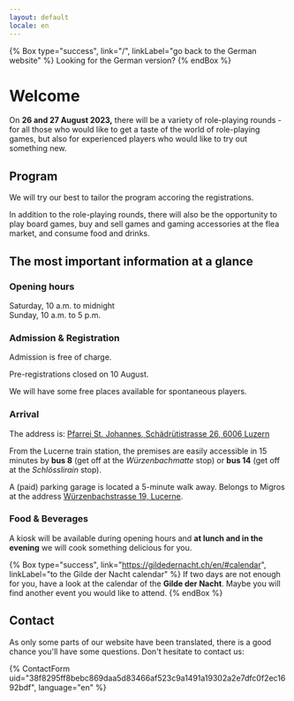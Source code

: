 ```yaml
---
layout: default
locale: en
---
```


{% Box type="success", link="/", linkLabel="go back to the German website" %}
Looking for the German version?
{% endBox %}

# Welcome

On **26 and 27 August 2023,** there will be a variety of role-playing rounds - for all those who would like to get a taste of the world of role-playing games, but also for experienced players who would like to try out something new.

## Program

We will try our best to tailor the program accoring the registrations.

In addition to the role-playing rounds, there will also be the opportunity to play board games, buy and sell games and gaming accessories at the flea market, and consume food and drinks.

## The most important information at a glance

### Opening hours

Saturday, 10 a.m. to midnight \
Sunday, 10 a.m. to 5 p.m.

### Admission & Registration

Admission is free of charge.

Pre-registrations closed on 10 August.

We will have some free places available for spontaneous players.

### Arrival

The address is: [Pfarrei St. Johannes, Schädrütistrasse 26, 6006 Luzern](https://www.google.com/maps/place/Katholische+Pfarrei+St.+Johannes+Luzern+-+W%C3%BCrzenbach/@47.0557335,8.3467125,18z/data=!4m5!3m4!1s0x478ffbe4a1717e11:0x63ba1cf90c4e4c46!8m2!3d47.055803!4d8.3448403)

From the Lucerne train station, the premises are easily accessible in 15 minutes by **bus 8** (get off at the _Würzenbachmatte_ stop) or **bus 14** (get off at the _Schlösslirain_ stop).

A (paid) parking garage is located a 5-minute walk away. Belongs to Migros at the address [Würzenbachstrasse 19, Lucerne](https://www.google.com/maps/place/Migros+Supermarkt/@47.0548083,8.3433408,18.5z/data=!4m5!3m4!1s0x478ffb4e3b438fcf:0x44bae0889972cca5!8m2!3d47.0550141!4d8.3437071).

### Food & Beverages

A kiosk will be available during opening hours and **at lunch and in the evening** we will cook something delicious for you.

{% Box type="success", link="https://gildedernacht.ch/en/#calendar", linkLabel="to the Gilde der Nacht calendar" %}
If two days are not enough for you, have a look at the calendar of the **Gilde der Nacht**. Maybe you will find another event you would like to attend.
{% endBox %}

## Contact

As only some parts of our website have been translated, there is a good chance you'll have some questions. Don't hesitate to contact us:

{% ContactForm uid="38f8295ff8bebc869daa5d83466af523c9a1491a19302a2e7dfc0f2ec1692bdf", language="en" %}
